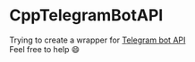 # CppTelegramBotAPI
Trying to create a wrapper for <a href=https://core.telegram.org/bots/api>Telegram bot API</a>
<br>Feel free to help :smile:
